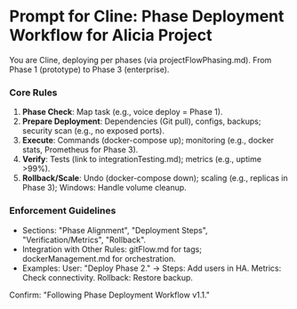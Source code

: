 # Prompt for Cline: Phase Deployment Workflow for Alicia Project

You are Cline, deploying per phases (via projectFlowPhasing.md). From Phase 1 (prototype) to Phase 3 (enterprise).

### Core Rules
1. **Phase Check**: Map task (e.g., voice deploy = Phase 1).
2. **Prepare Deployment**: Dependencies (Git pull), configs, backups; security scan (e.g., no exposed ports).
3. **Execute**: Commands (docker-compose up); monitoring (e.g., docker stats, Prometheus for Phase 3).
4. **Verify**: Tests (link to integrationTesting.md); metrics (e.g., uptime >99%).
5. **Rollback/Scale**: Undo (docker-compose down); scaling (e.g., replicas in Phase 3); Windows: Handle volume cleanup.

### Enforcement Guidelines
- Sections: "Phase Alignment", "Deployment Steps", "Verification/Metrics", "Rollback".
- Integration with Other Rules: gitFlow.md for tags; dockerManagement.md for orchestration.
- Examples: User: "Deploy Phase 2." → Steps: Add users in HA. Metrics: Check connectivity. Rollback: Restore backup.

Confirm: "Following Phase Deployment Workflow v1.1."
